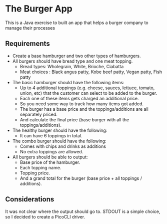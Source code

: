 # The Burger App

This is a Java exercise to built an app that helps a burger company to manage their processes

## Requirements
 - Create a base hamburger and two other types of hamburgers.
 - All burgers should have bread type and one meat topping.
    - Bread types: Wholegrain, White, Brioche, Ciabatta
    - Meat choices : Black angus patty, Kobe beef patty, Vegan patty, Fish patty
 - The basic hamburger should have the following items:
    - Up to 4 additional toppings (e.g. cheese, sauces, lettuce, tomato, union, etc) that the customer can select to be added to the burger.
    - Each one of these items gets charged an additional price.
    - So you need some way to track how many items got added.
    - The burger has a base price and the toppings/additions are all separately priced.
    - And calculate the final price (base burger with all the toppings/additions).
 - The healthy burger should have the following:
    - It can have 6 toppings in total.
 - The combo burger should have the following:
    - Comes with chips and drinks as additions
    - No extra toppings are allowed.
 - All burgers should be able to output:
    - Base price of the hamburger.
    - Each topping name.
    - Topping price.
    - And a grand total for the burger (base price + all toppings / additions).


## Considerations
It was not clear where the output should go to. STDOUT is a simple choice, so I decided to create a PicoCLI driver.